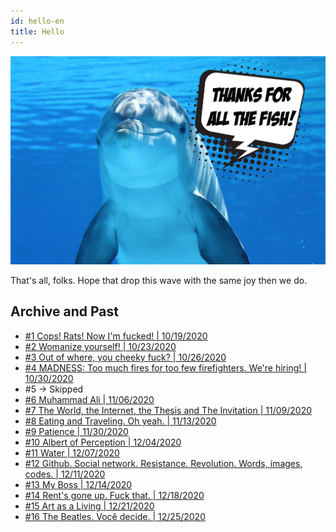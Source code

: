 ```yaml
---
id: hello-en
title: Hello
---
```


![img](../../static/img/dolphin-en.jpg)

That's all, folks. Hope that drop this wave with the same joy then we do.

## Archive and Past

* [#1 Cops! Rats! Now I'm fucked! | 10/19/2020](1-cops-en)
* [#2 Womanize yourself! | 10/23/2020](2-womanize-en)
* [#3 Out of where, you cheeky fuck? | 10/26/2020](3-out-where)
* [#4 MADNESS: Too much fires for too few firefighters. We're hiring! | 10/30/2020](4-madness-en)
* #5 -> Skipped
* [#6 Muhammad Ali | 11/06/2020](6-ali-en)
* [#7 The World, the Internet, the Thesis and The Invitation | 11/09/2020](7-invitation-en)
* [#8 Eating and Traveling. Oh yeah. | 11/13/2020](8-eating-traveling-en)
* [#9 Patience | 11/30/2020](9-patience-en)
* [#10 Albert of Perception | 12/04/2020](10-albert-perception-en)
* [#11 Water | 12/07/2020](11-water-en)
* [#12 Github. Social network. Resistance. Revolution. Words, images, codes. | 12/11/2020](12-github-en)
* [#13 My Boss | 12/14/2020](13-boss-en)
* [#14 Rent's gone up. Fuck that. | 12/18/2020](14-igpm-en)
* [#15 Art as a Living | 12/21/2020](15-artista-profissional-en)
* [#16 The Beatles. Você decide. | 12/25/2020](16-beatles-en)